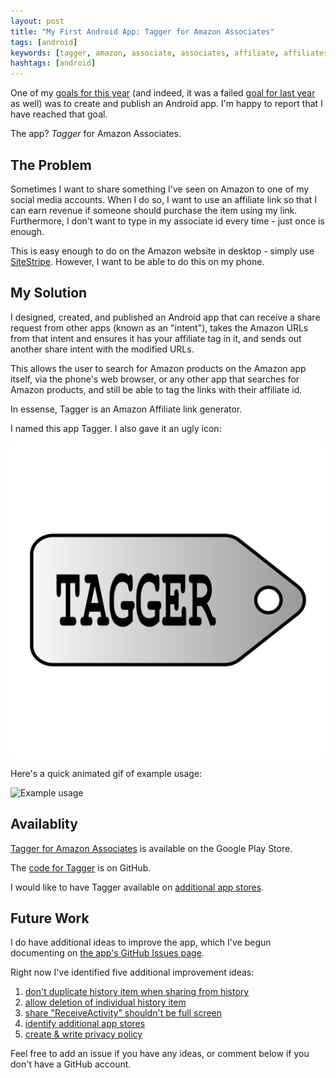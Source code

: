 ```yaml
---
layout: post
title: "My First Android App: Tagger for Amazon Associates"
tags: [android]
keywords: [tagger, amazon, associate, associates, affiliate, affiliates, amazon associate, amazon affiliate, android app, google play]
hashtags: [android]
---
```


One of my [goals for this year](https://www.joehxblog.com/2020-new-years-resolutions-goals/#develop-personally--professionally) (and indeed, it was a failed [goal for last year](https://www.joehxblog.com/2019-goal-check-in/#1-publish-an-android-app) as well) was to create and publish an Android app. I'm happy to report that I have reached that goal.

The app? *Tagger* for Amazon Associates.

## The Problem

Sometimes I want to share something I've seen on Amazon to one of my social media accounts. When I do so, I want to use an affiliate link so that I can earn revenue if someone should purchase the item using my link. Furthermore, I don't want to type in my associate id every time - just once is enough.

This is easy enough to do on the Amazon website in desktop - simply use [SiteStripe](https://affiliate-program.amazon.com/help/stripe.html). However, I want to be able to do this on my phone.

## My Solution

I designed, created, and published an Android app that can receive a share request from other apps (known as an "intent"), takes the Amazon URLs from that intent and ensures it has your affiliate tag in it, and sends out another share intent with the modified URLs.

This allows the user to search for Amazon products on the Amazon app itself, via the phone's web browser, or any other app that searches for Amazon products, and still be able to tag the links with their affiliate id.

In essense, Tagger is an Amazon Affiliate link generator.

I named this app Tagger. I also gave it an ugly icon:

![Tagger Icon](https://raw.githubusercontent.com/hendrixjoseph/tagger/master/app-store-stuff/tagger_logo.png)

Here's a quick animated gif of example usage:

![Example usage](https://raw.githubusercontent.com/hendrixjoseph/tagger/master/app-store-stuff/example-usage.gif)

## Availablity

[Tagger for Amazon Associates](https://play.google.com/store/apps/details?id=com.joehxblog.tagger) is available on the Google Play Store.

The [code for Tagger](https://github.com/hendrixjoseph/tagger) is on GitHub.

I would like to have Tagger available on [additional app stores](https://github.com/hendrixjoseph/tagger/issues/4).

## Future Work

I do have additional ideas to improve the app, which I've begun documenting on [the app's GitHub Issues page](https://github.com/hendrixjoseph/tagger/issues).

Right now I've identified five additional improvement ideas:

1. [don't duplicate history item when sharing from history](https://github.com/hendrixjoseph/tagger/issues/1)
2. [allow deletion of individual history item](https://github.com/hendrixjoseph/tagger/issues/2)
3. [share "ReceiveActivity" shouldn't be full screen](https://github.com/hendrixjoseph/tagger/issues/3)
4. [identify additional app stores](https://github.com/hendrixjoseph/tagger/issues/4)
5. [create & write privacy policy](https://github.com/hendrixjoseph/tagger/issues/5)

Feel free to add an issue if you have any ideas, or comment below if you don't have a GitHub account.
